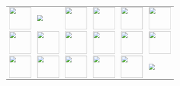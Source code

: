 <table >
  <tr>
    <td>
      <img width="60px" src="https://cdn.jsdelivr.net/gh/devicons/devicon/icons/html5/html5-original-wordmark.svg" />
    </td>
    <td>
      <img src="https://cdn.jsdelivr.net/gh/devicons/devicon/icons/css3/css3-original-wordmark.svg" />
    </td>
    <td>
      <img width="60px" src="https://cdn.jsdelivr.net/gh/devicons/devicon/icons/javascript/javascript-original.svg" />
    </td>
    <td>
      <img width="60px" src="https://cdn.jsdelivr.net/gh/devicons/devicon/icons/typescript/typescript-plain.svg" />
    </td>
    <td>
      <img width="60px" src="https://cdn.jsdelivr.net/gh/devicons/devicon/icons/angularjs/angularjs-plain.svg" />
    </td>
    <td>
      <img width="60px" src="https://cdn.jsdelivr.net/gh/devicons/devicon/icons/sass/sass-original.svg" />  
    </td>
  </tr>
  <tr>
    <td>
       <img width="60px" src="https://cdn.jsdelivr.net/gh/devicons/devicon/icons/gulp/gulp-plain.svg" />
    </td>
    <td>
      <img width="60px" src="https://cdn.jsdelivr.net/gh/devicons/devicon/icons/grunt/grunt-original-wordmark.svg" />
    </td>
    <td>
      <img width="60px" src="https://cdn.jsdelivr.net/gh/devicons/devicon/icons/nodejs/nodejs-plain-wordmark.svg" />
    </td>
    <td>
      <img width="60px" src="https://cdn.jsdelivr.net/gh/devicons/devicon/icons/mongodb/mongodb-original-wordmark.svg" />
    </td>
    <td>
      <img width="60px" src="https://cdn.jsdelivr.net/gh/devicons/devicon/icons/firebase/firebase-plain-wordmark.svg" />
    </td>
    <td>
      <img width="60px" src="https://cdn.jsdelivr.net/gh/devicons/devicon/icons/flutter/flutter-original.svg" />
    </td>
  </tr>
  <tr>
    <td>
       <img width="60px" src="https://cdn.jsdelivr.net/gh/devicons/devicon/icons/express/express-original-wordmark.svg" />
    </td>
    <td>
       <img width="60px" src="https://cdn.jsdelivr.net/gh/devicons/devicon/icons/nextjs/nextjs-original-wordmark.svg" />
    </td>
    <td>
      <img width="60px" src="https://cdn.jsdelivr.net/gh/devicons/devicon/icons/handlebars/handlebars-original-wordmark.svg" />
    </td>
    <td>
      <img width="60px" src="https://cdn.jsdelivr.net/gh/devicons/devicon/icons/docker/docker-original-wordmark.svg" />
    </td>
    <td>
      <img width="60px" src="https://cdn.jsdelivr.net/gh/devicons/devicon/icons/arduino/arduino-original-wordmark.svg" />
    </td>
    <td>
       <img src="https://cdn.jsdelivr.net/gh/devicons/devicon/icons/php/php-plain.svg" />
    </td>
  </tr>
</table>
            
